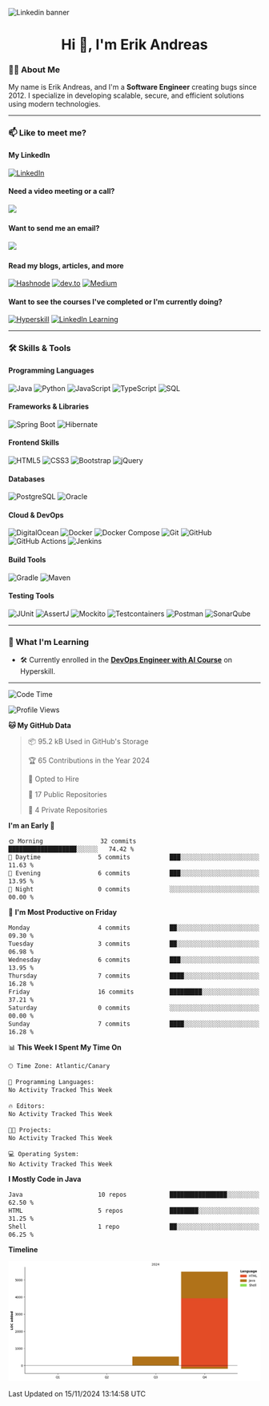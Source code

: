 ![Linkedin banner](https://github.com/user-attachments/assets/a2441d52-5aeb-436c-a41c-2ed574670bd7)
<h1 align="center">Hi 👋, I'm Erik Andreas</h1>

### 👨‍💻 About Me
My name is Erik Andreas, and I'm a **Software Engineer** creating bugs since 2012. I specialize in developing scalable, secure, and efficient solutions using modern technologies.

---

### 📫 Like to meet me?
#### My LinkedIn
[![LinkedIn](https://img.shields.io/badge/LinkedIn-0077B5?style=for-the-badge&logo=linkedin&logoColor=white)](https://www.linkedin.com/in/erik-andreas-backend-developer)

#### Need a video meeting or a call?
<a href="https://calendly.com/erikandreasdev/30min" target="_blank"><img src="https://img.shields.io/badge/Schedule-Video%20Meeting-2088FF?style=for-the-badge&logo=googlemeet&logoColor=white"></a>

#### Want to send me an email?
<a href="mailto:erik.dvera+info@proton.me" target="_blank"><img src="https://img.shields.io/badge/Email-Me-D14836?style=for-the-badge&logo=gmail&logoColor=white"></a>


#### Read my blogs, articles, and more
[![Hashnode](https://img.shields.io/badge/Hashnode-2962FF?style=for-the-badge&logo=hashnode&logoColor=white)](https://hashnode.com/@erikandreasdev)
[![dev.to](https://img.shields.io/badge/dev.to-0A0A0A?style=for-the-badge&logo=devdotto&logoColor=white)](https://dev.to/erikandreasdev)
[![Medium](https://img.shields.io/badge/Medium-12100E?style=for-the-badge&logo=medium&logoColor=white)](https://medium.com/@erikandreasdev)

#### Want to see the courses I've completed or I'm currently doing?
[![Hyperskill](https://img.shields.io/badge/Hyperskill-3B82F6?style=for-the-badge&logo=readthedocs&logoColor=white)](https://hyperskill.org/profile/81278326)
[![LinkedIn Learning](https://img.shields.io/badge/LinkedIn%20Certifications-0077B5?style=for-the-badge&logo=linkedin&logoColor=white)](https://www.linkedin.com/in/erik-andreas-backend-developer/details/certifications/)

---

### 🛠️ Skills & Tools
#### Programming Languages
![Java](https://img.shields.io/badge/Java-ED8B00?style=for-the-badge&logo=java&logoColor=white)
![Python](https://img.shields.io/badge/Python-3776AB?style=for-the-badge&logo=python&logoColor=white)
![JavaScript](https://img.shields.io/badge/JavaScript-F7DF1E?style=for-the-badge&logo=javascript&logoColor=black)
![TypeScript](https://img.shields.io/badge/TypeScript-3178C6?style=for-the-badge&logo=typescript&logoColor=white)
![SQL](https://img.shields.io/badge/SQL-003B57?style=for-the-badge&logo=sqlite&logoColor=white)

#### Frameworks & Libraries
![Spring Boot](https://img.shields.io/badge/Spring%20Boot-6DB33F?style=for-the-badge&logo=spring&logoColor=white)
![Hibernate](https://img.shields.io/badge/Hibernate-59666C?style=for-the-badge&logo=hibernate&logoColor=white)

#### Frontend Skills
![HTML5](https://img.shields.io/badge/HTML5-E34F26?style=for-the-badge&logo=html5&logoColor=white)
![CSS3](https://img.shields.io/badge/CSS3-1572B6?style=for-the-badge&logo=css3&logoColor=white)
![Bootstrap](https://img.shields.io/badge/Bootstrap-563D7C?style=for-the-badge&logo=bootstrap&logoColor=white)
![jQuery](https://img.shields.io/badge/jQuery-0769AD?style=for-the-badge&logo=jquery&logoColor=white)

#### Databases
![PostgreSQL](https://img.shields.io/badge/PostgreSQL-316192?style=for-the-badge&logo=postgresql&logoColor=white)
![Oracle](https://img.shields.io/badge/Oracle-F80000?style=for-the-badge&logo=oracle&logoColor=white)

#### Cloud & DevOps
![DigitalOcean](https://img.shields.io/badge/DigitalOcean-0080FF?style=for-the-badge&logo=digitalocean&logoColor=white)
![Docker](https://img.shields.io/badge/Docker-2496ED?style=for-the-badge&logo=docker&logoColor=white)
![Docker Compose](https://img.shields.io/badge/Docker%20Compose-2496ED?style=for-the-badge&logo=docker&logoColor=white)
![Git](https://img.shields.io/badge/Git-F05032?style=for-the-badge&logo=git&logoColor=white)
![GitHub](https://img.shields.io/badge/GitHub-181717?style=for-the-badge&logo=github&logoColor=white)
![GitHub Actions](https://img.shields.io/badge/GitHub%20Actions-2088FF?style=for-the-badge&logo=githubactions&logoColor=white)
![Jenkins](https://img.shields.io/badge/Jenkins-D24939?style=for-the-badge&logo=jenkins&logoColor=white)

#### Build Tools
![Gradle](https://img.shields.io/badge/Gradle-02303A?style=for-the-badge&logo=gradle&logoColor=white)
![Maven](https://img.shields.io/badge/Maven-C71A36?style=for-the-badge&logo=apachemaven&logoColor=white)

#### Testing Tools
![JUnit](https://img.shields.io/badge/JUnit-25A162?style=for-the-badge&logo=junit5&logoColor=white)
![AssertJ](https://img.shields.io/badge/AssertJ-3DDC84?style=for-the-badge&logo=java&logoColor=white)
![Mockito](https://img.shields.io/badge/Mockito-5A9BD4?style=for-the-badge)
![Testcontainers](https://img.shields.io/badge/Testcontainers-2496ED?style=for-the-badge&logo=docker&logoColor=white)
![Postman](https://img.shields.io/badge/Postman-FF6C37?style=for-the-badge&logo=postman&logoColor=white)
![SonarQube](https://img.shields.io/badge/SonarQube-4E9BCD?style=for-the-badge&logo=sonarqube&logoColor=white)

---

### 🌱 What I'm Learning
- 🛠️ Currently enrolled in the [**DevOps Engineer with AI Course**](https://hyperskill.org/courses/80-devops-engineer-with-ai) on Hyperskill.

---

<!--START_SECTION:waka-->
![Code Time](http://img.shields.io/badge/Code%20Time-0%20secs-blue)

![Profile Views](http://img.shields.io/badge/Profile%20Views-0-blue)

**🐱 My GitHub Data** 

> 📦 95.2 kB Used in GitHub's Storage 
 > 
> 🏆 65 Contributions in the Year 2024
 > 
> 💼 Opted to Hire
 > 
> 📜 17 Public Repositories 
 > 
> 🔑 4 Private Repositories 
 > 
**I'm an Early 🐤** 

```text
🌞 Morning                32 commits          ███████████████████░░░░░░   74.42 % 
🌆 Daytime                5 commits           ███░░░░░░░░░░░░░░░░░░░░░░   11.63 % 
🌃 Evening                6 commits           ███░░░░░░░░░░░░░░░░░░░░░░   13.95 % 
🌙 Night                  0 commits           ░░░░░░░░░░░░░░░░░░░░░░░░░   00.00 % 
```
📅 **I'm Most Productive on Friday** 

```text
Monday                   4 commits           ██░░░░░░░░░░░░░░░░░░░░░░░   09.30 % 
Tuesday                  3 commits           ██░░░░░░░░░░░░░░░░░░░░░░░   06.98 % 
Wednesday                6 commits           ███░░░░░░░░░░░░░░░░░░░░░░   13.95 % 
Thursday                 7 commits           ████░░░░░░░░░░░░░░░░░░░░░   16.28 % 
Friday                   16 commits          █████████░░░░░░░░░░░░░░░░   37.21 % 
Saturday                 0 commits           ░░░░░░░░░░░░░░░░░░░░░░░░░   00.00 % 
Sunday                   7 commits           ████░░░░░░░░░░░░░░░░░░░░░   16.28 % 
```


📊 **This Week I Spent My Time On** 

```text
🕑︎ Time Zone: Atlantic/Canary

💬 Programming Languages: 
No Activity Tracked This Week

🔥 Editors: 
No Activity Tracked This Week

🐱‍💻 Projects: 
No Activity Tracked This Week

💻 Operating System: 
No Activity Tracked This Week
```

**I Mostly Code in Java** 

```text
Java                     10 repos            ████████████████░░░░░░░░░   62.50 % 
HTML                     5 repos             ████████░░░░░░░░░░░░░░░░░   31.25 % 
Shell                    1 repo              ██░░░░░░░░░░░░░░░░░░░░░░░   06.25 % 
```



**Timeline**

![Lines of Code chart](https://raw.githubusercontent.com/erikandreasdev/erikandreasdev/main/assets/bar_graph.png)


 Last Updated on 15/11/2024 13:14:58 UTC
<!--END_SECTION:waka-->

